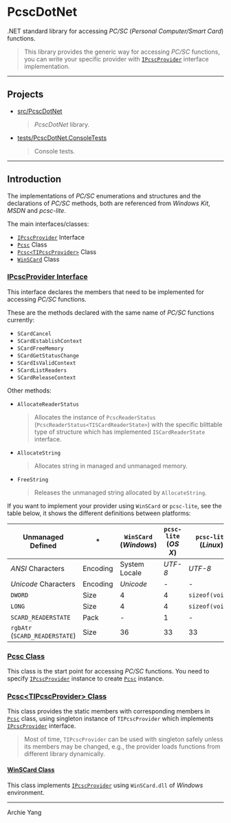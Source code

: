# PcscDotNet

.NET standard library for accessing *PC/SC* (*Personal Computer/Smart Card*) functions.

> This library provides the generic way for accessing *PC/SC* functions, you can write your specific provider with [`IPcscProvider`][] interface implementation.

---

## Projects

- [src/PcscDotNet](src/PcscDotNet)
    > *PcscDotNet* library.
- [tests/PcscDotNet.ConsoleTests](tests/PcscDotNet.ConsoleTests)
    > Console tests.

---

## Introduction

The implementations of *PC/SC* enumerations and structures and the declarations of *PC/SC* methods, both are referenced from *Windows Kit*, *MSDN* and *pcsc-lite*.

The main interfaces/classes:

- [`IPcscProvider`][] Interface
- [`Pcsc`][] Class
- [`Pcsc<TIPcscProvider>`][] Class
- [`WinSCard`][] Class

[`IPcscProvider`]: #ipcscprovider-interface
[`Pcsc`]: #pcsc-class
[`Pcsc<TIPcscProvider>`]: #pcsctipcscprovider-class
[`WinSCard`]: #winscard-class

### [IPcscProvider Interface](src/PcscDotNet/IPcscProvider.cs "Go to Source")

This interface declares the members that need to be implemented for accessing *PC/SC* functions.

These are the methods declared with the same name of *PC/SC* functions currently:

- `SCardCancel`
- `SCardEstablishContext`
- `SCardFreeMemory`
- `SCardGetStatusChange`
- `SCardIsValidContext`
- `SCardListReaders`
- `SCardReleaseContext`

Other methods:

- `AllocateReaderStatus`
  > Allocates the instance of `PcscReaderStatus` (`PcscReaderStatus<TISCardReaderState>`) with the specific blittable type of structure which has implemented `ISCardReaderState` interface.
- `AllocateString`
  > Allocates string in managed and unmanaged memory.
- `FreeString`
  > Releases the unmanaged string allocated by `AllocateString`.

If you want to implement your provider using `WinSCard` or `pcsc-lite`, see the table below, it shows the different definitions between platforms:

| Unmanaged Defined              | *        | `WinSCard` (*Windows*) | `pcsc-lite` (*OS X*) | `pcsc-lite` (*Linux*) |
| ------------------------------ | -------- | ---------------------- | -------------------- | --------------------- |
| *ANSI* Characters              | Encoding | System Locale          | *UTF-8*              | *UTF-8*               |
| *Unicode* Characters           | Encoding | *Unicode*              | -                    | -                     |
| `DWORD`                        | Size     | 4                      | 4                    | `sizeof(void*)`       |
| `LONG`                         | Size     | 4                      | 4                    | `sizeof(void*)`       |
| `SCARD_READERSTATE`            | Pack     | -                      | 1                    | -                     |
| `rgbAtr` (`SCARD_READERSTATE`) | Size     | 36                     | 33                   | 33                    |

### [Pcsc Class](src/PcscDotNet/Pcsc.cs "Go to Source")

This class is the start point for accessing *PC/SC* functions. You need to specify [`IPcscProvider`][] instance to create [`Pcsc`][] instance.

### [Pcsc\<TIPcscProvider\> Class](src/PcscDotNet/Pcsc_1.cs "Go to Source")

This class provides the static members with corresponding members in [`Pcsc`][] class, using singleton instance of `TIPcscProvider` which implements [`IPcscProvider`][] interface.

> Most of time, `TIPcscProvider` can be used with singleton safely unless its members may be changed, e.g., the provider loads functions from different library dynamically.

#### [WinSCard Class](src/PcscDotNet/WinSCard.cs "Go to Source")

This class implements [`IPcscProvider`][] using `WinSCard.dll` of *Windows* environment.

---

Archie Yang
